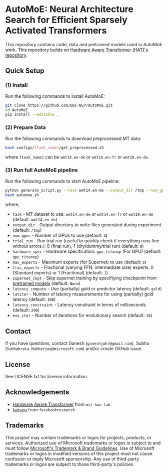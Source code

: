 # AutoMoE: Neural Architecture Search for Efficient Sparsely Activated Transformers

This repository contains code, data and pretrained models used in AutoMoE work. This repository builds on [Hardware Aware Transformer (HAT)'s repository](https://github.com/mit-han-lab/hardware-aware-transformers).

## Quick Setup

### (1) Install
Run the following commands to install AutoMoE:
```bash
git clone https://github.com/UBC-NLP/AutoMoE.git
cd AutoMoE
pip install --editable .
```

### (2) Prepare Data
Run the following commands to download preprocessed MT data:
```bash
bash configs/[task_name]/get_preprocessed.sh
```
where `[task_name]` can be `wmt14.en-de` or `wmt14.en-fr` or `wmt19.en-de`.

### (3) Run full AutoMoE pipeline
Run the following commands to start AutoMoE pipeline:
```bash
python generate_script.py --task wmt14.en-de --output_dir /tmp --num_gpus 4 --trial_run 0 --hardware_spec gpu_titanxp --max_experts 6 --frac_experts 1 > automoe.sh
bash automoe.sh
```
where,
* `task` - MT dataset to use: `wmt14.en-de` or `wmt14.en-fr` or `wmt19.en-de` (default: `wmt14.en-de`)
* `output_dir` - Output directory to write files generated during experiment (default: `/tmp`)
* `num_gpus` - Number of GPUs to use (default: `4`)
* `trial_run` - Run trial run (useful to quickly check if everything runs fine without errors.): 0 (final run), 1 (dry/dummy/trial run) (default: `0`)
* `hardware_spec` - Hardware specification: `gpu_titanxp` (For GPU) (default: `gpu_titanxp`)
* `max_experts` - Maximum experts (for Supernet) to use (default: `6`)
* `frac_experts` - Fractional (varying FFN. intermediate size) experts: 0 (Standard experts) or 1 (Fractional) (default: `1`)
* `supernet_ckpt` - Skip supernet training by specifiying checkpoint from [pretrained models](https://1drv.ms/u/s!AlflMXNPVy-wgb9w-aq0XZypZjqX3w?e=VmaK4n) (default: `None`)
* `latency_compute` - Use (partially) gold or predictor latency (default: `gold`)
* `latiter` - Number of latency measurements for using (partially) gold latency (default: `100`)
* `latency_constraint` - Latency constraint in terms of milliseconds (default: `200`)
* `evo_iter` - Number of iterations for evolutionary search (default: `10`)

## Contact
If you have questions, contact Ganesh (`ganeshjwhr@gmail.com`), Subho (`Subhabrata.Mukherjee@microsoft.com`) and/or create GitHub issue.

## License
See LICENSE.txt for license information.

## Acknowledgements
* [Hardware Aware Transformer](https://github.com/mit-han-lab/hardware-aware-transformers) from `mit-han-lab`
* [fairseq](https://github.com/facebookresearch/fairseq) from `facebookresearch`

## Trademarks

This project may contain trademarks or logos for projects, products, or services. Authorized use of Microsoft 
trademarks or logos is subject to and must follow 
[Microsoft's Trademark & Brand Guidelines](https://www.microsoft.com/en-us/legal/intellectualproperty/trademarks/usage/general).
Use of Microsoft trademarks or logos in modified versions of this project must not cause confusion or imply Microsoft sponsorship.
Any use of third-party trademarks or logos are subject to those third-party's policies.
